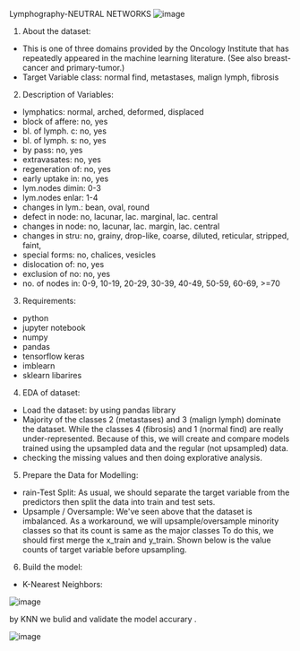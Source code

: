 Lymphography-NEUTRAL NETWORKS
![image](https://user-images.githubusercontent.com/111189874/189468540-673d612d-26a9-4fe3-8145-856e3df5922c.png)






1. About the dataset:
* This is one of three domains provided by the Oncology Institute that has repeatedly appeared in the machine learning literature. (See also breast-cancer and primary-tumor.)
* Target Variable
class: normal find, metastases, malign lymph, fibrosis

2. Description of Variables:
* lymphatics: normal, arched, deformed, displaced
* block of affere: no, yes
* bl. of lymph. c: no, yes
* bl. of lymph. s: no, yes
* by pass: no, yes
* extravasates: no, yes
* regeneration of: no, yes
* early uptake in: no, yes
* lym.nodes dimin: 0-3
* lym.nodes enlar: 1-4
* changes in lym.: bean, oval, round
* defect in node: no, lacunar, lac. marginal, lac. central
* changes in node: no, lacunar, lac. margin, lac. central
* changes in stru: no, grainy, drop-like, coarse, diluted, reticular, stripped, faint,
* special forms: no, chalices, vesicles
* dislocation of: no, yes
* exclusion of no: no, yes
* no. of nodes in: 0-9, 10-19, 20-29, 30-39, 40-49, 50-59, 60-69, >=70

3. Requirements:
* python
* jupyter notebook
* numpy
* pandas
* tensorflow keras
* imblearn
* sklearn libarires

4. EDA of dataset:
* Load the dataset:
by using pandas library
* Majority of the classes 2 (metastases) and 3 (malign lymph) dominate the dataset. While the classes 4 (fibrosis) and 1 (normal find) are really under-represented.
Because of this, we will create and compare models trained using the upsampled data and the regular (not upsampled) data.
* checking the missing values and then doing explorative analysis.

5. Prepare the Data for Modelling:
* rain-Test Split:
As usual, we should separate the target variable from the predictors then split the data into train and test sets.
* Upsample / Oversample:
We've seen above that the dataset is imbalanced. As a workaround, we will upsample/oversample minority classes so that its count is same as the major classes
To do this, we should first merge the x_train and y_train. Shown below is the value counts of target variable before upsampling.


6. Build the model:
* K-Nearest Neighbors:



![image](https://user-images.githubusercontent.com/111189874/189468620-ead6d671-5eea-48e3-a52d-bb83a0868a3c.png)

by KNN we bulid and validate the model accurary .

![image](https://user-images.githubusercontent.com/111189874/189468374-0e73a139-298f-410e-ac32-d14f7e6dab7b.png)















